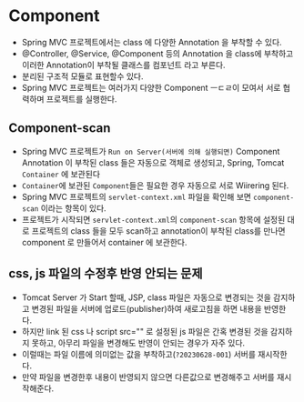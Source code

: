 # Component
- Spring MVC 프로젝트에서는 class 에 다양한 Annotation 을 부착할 수 있다.
- @Controller, @Service, @Component 등의 Annotation 을 class에 부착하고 
  이러한 Annotation이 부착될 클래스를 컴포넌트 라고 부른다.
- 분리된 구조적 모듈로 표현할수 있다.
- Spring MVC 프로젝트는 여러가지 다양한 Component ㅡㄷㄹ이 모여서 서로 협력하며
  프로젝트를 실행한다.

## Component-scan
- Spring MVC 프로젝트가 `Run on Server(서버에 의해 실행되면)`
  Component Annotation 이 부착된 class 들은 자동으로 객체로 생성되고, Spring, Tomcat `Container`
  에 보관된다
- `Container`에 보관된 `Component`들은 필요한 경우 자동으로 서로 Wiirering 된다.
- Spring MVC 프로젝트의 `servlet-context.xml` 파일을 확인해 보면 `component-scan` 이라는 항목이 있다.
- 프로젝트가 시작되면 `servlet-context.xml`의 `component-scan` 항목에 설정된 대로 프로젝트의 class 들을
  모두 scan하고 annotation이 부착된 class를 만나면 component 로 만들어서 container 에 보관한다.

## css, js 파일의 수정후 반영 안되는 문제
- Tomcat Server 가 Start 할때, JSP, class 파일은 자동으로 변경되는 것을 감지하고 변경된 파일을 서버에 
  업로드(publisher)하여 새로고침을 하면 내용을 반영한다.
- 하지만 link 된 css 나 script src="" 로 설정된 js 파일은 간혹 변경된 것을 감지하지 못하고,
  아무리 파일을 변경해도 반영이 안되는 경우가 자주 있다.
- 이럴때는 파일 이름에 의미없는 값을 부착하고(`?20230628-001`) 서버를 재시작한다.
- 만약 파일을 변경한후 내용이 반영되지 않으면 다른값으로 변경해주고 서버를 재시작해준다.
